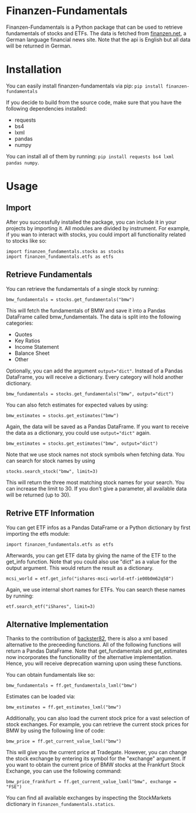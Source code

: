 # Finanzen-Fundamentals
Finanzen-Fundamentals is a Python package that can be used to retrieve fundamentals of stocks and ETFs. The data is fetched from [finanzen.net](https://www.finanzen.net), a German language financial news site. Note that the api is English but all data will be returned in German.

# Installation
You can easily install finanzen-fundamentals via pip: `pip install finanzen-fundamentals`

If you decide to build from the source code, make sure that you have the following dependencies installed:
* requests
* bs4
* lxml
* pandas
* numpy

You can install all of them by running: `pip install requests bs4 lxml pandas numpy`.

# Usage
## Import
After you successfully installed the package, you can include it in your projects by importing it. All modules are divided by instrument. For example, if you wan to interact with stocks, you could import all functionality related to stocks like so:

```
import finanzen_fundamentals.stocks as stocks
import finanzen_fundamentals.etfs as etfs
```

## Retrieve Fundamentals
You can retrieve the fundamentals of a single stock by running: 

```bmw_fundamentals = stocks.get_fundamentals("bmw")```

This will fetch the fundamentals of BMW and save it into a Pandas DataFrame called bmw_fundamentals.
The data is split into the following categories:
* Quotes
* Key Ratios
* Income Statement
* Balance Sheet
* Other

Optionally, you can add the argument `output="dict"`. Instead of a Pandas DataFrame, you will receive a dictionary. Every category will hold another dictionary.

```bmw_fundamentals = stocks.get_fundamentals("bmw", output="dict")```

You can also fetch estimates for expected values by using:

```bmw_estimates = stocks.get_estimates("bmw")```

Again, the data will be saved as a Pandas DataFrame. If you want to receive the data as a dictionary, you could use `output="dict"` again.

```bmw_estimates = stocks.get_estimates("bmw", output="dict")```

Note that we use stock names not stock symbols when fetching data. You can search for stock names by using

```stocks.search_stock("bmw", limit=3)```

This will return the three most matching stock names for your search. You can increase the limit to 30. If you don't give a parameter, all available data will be returned (up to 30).

## Retrive ETF Information
You can get ETF infos as a Pandas DataFrame or a Python dictionary by first importing the etfs module:

```import finanzen_fundamentals.etfs as etfs```

Afterwards, you can get ETF data by giving the name of the ETF to the get_info function. Note that you could also use "dict" as a value for the output argument. This would return the result as a dictionary.

```mcsi_world = etf.get_info("ishares-msci-world-etf-ie00b0m62q58")```

Again, we use internal short names for ETFs. You can search these names by running:

```etf.search_etf("iShares", limit=3)```

## Alternative Implementation
Thanks to the contribution of [backster82](https://github.com/backster82), there is also a xml based alternative to the preceeding functions. All of the following functions will return a Pandas DataFrame. Note that get_fundamentals and get_estimates now incorporates the functionallity of the alternative implementation. Hence, you will receive deprecation warning upon using these functions.

You can obtain fundamentals like so:

```bmw_fundamentals = ff.get_fundamentals_lxml("bmw")```

Estimates can be loaded via:

```bmw_estimates = ff.get_estimates_lxml("bmw")```

Additionally, you can also load the current stock price for a vast selection of stock exchanges. For example, you can retrieve the current stock prices for BMW by using the following line of code:

```bmw_price = ff.get_current_value_lxml("bmw")```

This will give you the current price at Tradegate. However, you can change the stock exchange by entering its symbol for the "exchange" argument. If you want to obtain the current price of BMW stocks at the Frankfurt Stock Exchange, you can use the following command:

```bmw_price_frankfurt = ff.get_current_value_lxml("bmw", exchange = "FSE")```

You can find all available exchanges by inspecting the StockMarkets dictionary in `finanzen_fundamentals.statics`.


